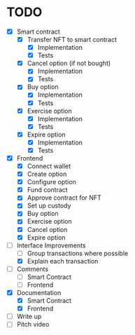 # TODO

- [x] Smart contract
  - [x] Transfer NFT to smart contract
    - [x] Implementation
    - [x] Tests
  - [x] Cancel option (if not bought)
    - [x] Implementation
    - [x] Tests
  - [x] Buy option
    - [x] Implementation
    - [x] Tests
  - [x] Exercise option
    - [x] Implementation
    - [x] Tests
  - [x] Expire option
    - [x] Implementation
    - [x] Tests
- [x] Frontend
  - [x] Connect wallet
  - [x] Create option
  - [x] Configure option
  - [x] Fund contract
  - [x] Approve contract for NFT
  - [x] Set up custody
  - [x] Buy option
  - [x] Exercise option
  - [x] Cancel option
  - [x] Expire option
- [ ] Interface Improvements
  - [ ] Group transactions where possible
  - [x] Explain each transaction
- [ ] Comments
  - [ ] Smart Contract
  - [ ] Frontend
- [x] Documentation
  - [x] Smart Contract
  - [x] Frontend
- [ ] Write up
- [ ] Pitch video
